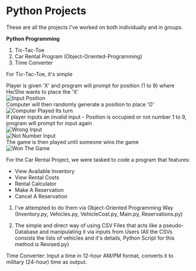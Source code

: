 # Python Projects

These are all the projects I've worked on both individually and in groups.


**Python Programming**
1. Tic-Tac-Toe
2. Car Rental Program (Object-Oriented-Programming)
3. Time Converter


For Tic-Tac-Toe, it's simple  

Player is given 'X' and program will prompt for position (1 to 9) where He/She wants to place the 'X'\
![Input Position](https://user-images.githubusercontent.com/88434211/135615183-67b5406d-a1f7-4dca-92f3-6c4d769663af.png)\
Computer will then randomly generate a position to place 'O'\
![Computer Played Its turn](https://user-images.githubusercontent.com/88434211/135615182-040025ed-992c-4ed0-9b90-522ebaa90680.png)\
If player inputs an invalid input - Position is occupied or not number 1 to 9, program will prompt for input again\
![Wrong Input](https://user-images.githubusercontent.com/88434211/135615179-a54f497c-d8e1-465d-bc03-12ff3c225a9d.png)\
![Not Number Input](https://user-images.githubusercontent.com/88434211/135615175-37866ad0-520c-4ab8-b96d-7697c1982f7b.png)\
The game is then played until someone wins the game\
![Won The Game](https://user-images.githubusercontent.com/88434211/135615178-2e5531c4-a248-4883-9170-a70779a39f34.png)  


For the Car Rental Project, we were tasked to code a program that features:
- View Available Inventory
- View Rental Costs
- Rental Calculator
- Make A Reservation
- Cancel A Reservation

1. I've attempted to do them via Object-Oriented Programming Way (Inventory.py, Vehicles.py, VehicleCost.py, Main.py, Reservations.py) 

2. The simple and direct way of using CSV Files that acts like a pseudo-Database and manipulating it via inputs from Users (All the CSVs consists the lists of vehicles and it's details, Python Script for this method is Revised.py)   


Time Converter:
Input a time in 12-hour AM/PM format, converts it to military (24-hour) time as output.
